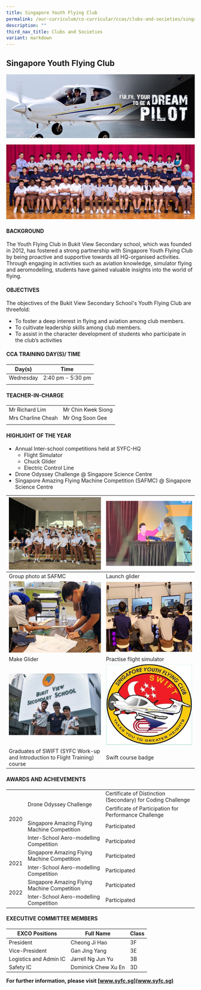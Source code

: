 ```yaml
---
title: Singapore Youth Flying Club
permalink: /our-curriculum/co-curricular/ccas/clubs-and-societies/singapore-youth-flying-club/
description: ""
third_nav_title: Clubs and Societies
variant: markdown
---
```

## **Singapore Youth Flying Club**

<img src="/images/rwimage_1%20(600%20x%20202).jpg">

![](/images/CCA%20Page/Group%20Photo/youth%20flying%20club%20_formal.jpg)

#### BACKGROUND

The Youth Flying Club in Bukit View Secondary school, which was founded in 2012, has fostered a strong partnership with Singapore Youth Flying Club by being proactive and supportive towards all HQ-organised activities. Through engaging in activities such as aviation knowledge, simulator flying and aeromodelling, students have gained valuable insights into the world of flying.

#### OBJECTIVES

The objectives of the Bukit View Secondary School's Youth Flying Club are threefold:
* To foster a deep interest in flying and aviation among club members.
* To cultivate leadership skills among club members.
* To assist in the character development of students who participate in the club’s activities

#### CCA TRAINING DAY(S)/ TIME

| Day(s) | Time |
| --- | --- | 
| Wednesday | 2:40 pm - 5:30 pm |
| | |

#### TEACHER-IN-CHARGE

| | |
| --- | --- |
| Mr Richard Lim | Mr Chin Kwek Siong | 
| Mrs Charline Cheah | Mr Ong Soon Gee|
| | |

#### HIGHLIGHT OF THE YEAR

* Annual Inter-school competitions held at SYFC-HQ 
	* Flight Simulator
	* Chuck Glider
	* Electric Control Line
* Drone Odyssey Challenge @ Singapore Science Centre
* Singapore Amazing Flying Machine Competition (SAFMC) @ Singapore Science Centre



| ![](/images/CCA%20Page/Clubs%20and%20Societies/Youth%20Flying%20Club/group%20photo%20@safmc.jpg) | ![](/images/CCA%20Page/Clubs%20and%20Societies/Youth%20Flying%20Club/launch%20glider.jpg) | 
| -------- | -------- |
| Group photo at SAFMC  | Launch glider     |
![](/images/CCA%20Page/Clubs%20and%20Societies/Youth%20Flying%20Club/make%20glider.jpg)|![](/images/CCA%20Page/Clubs%20and%20Societies/Youth%20Flying%20Club/practise%20flight%20simulator.jpg)|
|Make Glider|Practise flight simulator|
|![](/images/CCA%20Page/Clubs%20and%20Societies/Youth%20Flying%20Club/graduates%20of%20swift%20(syfc%20work-up%20and%20introduction%20to%20flight%20training)%20course.jpg)|![](/images/CCA%20Page/Clubs%20and%20Societies/Youth%20Flying%20Club/swift%20course%20badge.jpg)|
|Graduates of SWIFT (SYFC Work-up and Introduction to Flight Training) course |Swift course badge|

#### AWARDS AND ACHIEVEMENTS

<table>
	<tbody><tr>
		<td rowspan="4"> 2020 </td>
		<td rowspan="2"> Drone Odyssey Challenge </td>
		<td> Certificate of Distinction (Secondary) for Coding Challenge </td>
	</tr>
	<tr>
		<td> Certificate of Participation for Performance Challenge </td>
	</tr>	
		<tr><td> Singapore Amazing Flying Machine Competition </td><td>Participated</td></tr>
		<tr><td> Inter-School Aero-modelling Competition </td><td>Participated</td></tr>
	<tr>
		<td rowspan="2"> 2021 </td>
		<td> Singapore Amazing Flying Machine Competition </td>
	<td>Participated</td>
	</tr><tr><td> Inter-School Aero-modelling Competition </td><td>Participated</td></tr>
	<tr> 
		<td rowspan="2"> 2022 </td>
		<td> Singapore Amazing Flying Machine Competition </td>
	<td>Participated</td>
	</tr><tr><td> Inter-School Aero-modelling Competition </td>
		<td>Participated</td></tr>
</tbody></table>


#### EXECUTIVE COMMITTEE MEMBERS



|EXCO Positions|	Full Name|	Class|
| -------- | -------- | -------- |
|President	|Cheong Ji Hao	|3F|
|Vice-President|	Gan Jing Yang|	3E|
|Logistics and Admin IC	|Jarrell Ng Jun Yu |	3B|
|Safety IC|	Dominick Chew Xu En|	3D|




**For further information, please visit [www.syfc.sg](www.syfc.sg)**